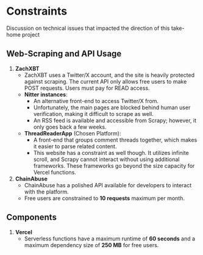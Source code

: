 # Constraints
Discussion on technical issues that impacted the direction of this take-home project

## Web-Scraping and API Usage
1. **ZachXBT**
    * ZachXBT uses a Twitter/X account, and the site is heavily protected against scraping. The current API only allows free users to make POST requests. Users must pay for READ access.
    * **Nitter instances**:
        * An alternative front-end to access Twitter/X from. 
        * Unfortunately, the main pages are blocked behind human user verification, making it difficult to scrape as well.
        * An RSS feed is available and accessible from Scrapy; however, it only goes back a few weeks.
    * **ThreadReaderApp** (Chosen Platform): 
        * A front-end that groups comment threads together, which makes it easier to parse related content. 
        * This website has a constraint as well though. It utilizes infinite scroll, and Scrapy cannot interact without using additional frameworks. These frameworks go beyond the size capacity for Vercel functions.
2. **ChainAbuse**
    * ChainAbuse has a polished API available for developers to interact with the platform.
    * Free users are constrained to **10 requests** maximum per month.

## Components
1. **Vercel**
   * Serverless functions have a maximum runtime of **60 seconds** and a maximum dependency size of **250 MB** for free users.